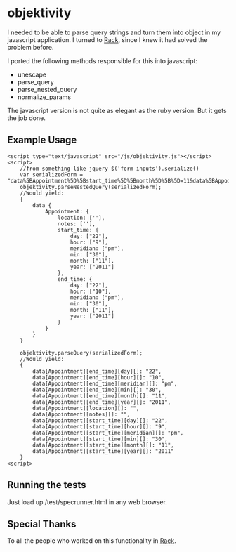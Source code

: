 objektivity
===========
I needed to be able to parse query strings and turn them into object in my javascript application.
I turned to [Rack](https://github.com/chneukirchen/rack/blob/master/lib/rack/utils.rb), since I knew it had solved the problem before.

I ported the following methods responsible for this into javascript:
* unescape
* parse_query
* parse_nested_query
* normalize_params

The javascript version is not quite as elegant as the ruby version. But it gets the job done.

Example Usage
--------------
```
<script type="text/javascript" src="/js/objektivity.js"></script>
<script>
	//from something like jquery $('form inputs').serialize()
	var serializedForm = "data%5BAppointment%5D%5Bstart_time%5D%5Bmonth%5D%5B%5D=11&data%5BAppointment%5D%5Bstart_time%5D%5Bday%5D%5B%5D=22&data%5BAppointment%5D%5Bstart_time%5D%5Byear%5D%5B%5D=2011&data%5BAppointment%5D%5Bstart_time%5D%5Bhour%5D%5B%5D=9&data%5BAppointment%5D%5Bstart_time%5D%5Bmin%5D%5B%5D=30&data%5BAppointment%5D%5Bstart_time%5D%5Bmeridian%5D%5B%5D=pm&data%5BAppointment%5D%5Bend_time%5D%5Bmonth%5D%5B%5D=11&data%5BAppointment%5D%5Bend_time%5D%5Bday%5D%5B%5D=22&data%5BAppointment%5D%5Bend_time%5D%5Byear%5D%5B%5D=2011&data%5BAppointment%5D%5Bend_time%5D%5Bhour%5D%5B%5D=10&data%5BAppointment%5D%5Bend_time%5D%5Bmin%5D%5B%5D=30&data%5BAppointment%5D%5Bend_time%5D%5Bmeridian%5D%5B%5D=pm&data%5BAppointment%5D%5Blocation%5D%5B%5D=&data%5BAppointment%5D%5Bnotes%5D%5B%5D=";
	objektivity.parseNestedQuery(serializedForm);
	//Would yield:
	{
		data {
			Appointment: {
				location: [''],
				notes: [''],
				start_time: {
					day: ["22"],
					hour: ["9"],
					meridian: ["pm"],
					min: ["30"],
					month: ["11"],
					year: ["2011"]
				},
				end_time: {
					day: ["22"],
					hour: ["10"],
					meridian: ["pm"],
					min: ["30"],
					month: ["11"],
					year: ["2011"]
				}
			}
		}
	}

	objektivity.parseQuery(serializedForm);
	//Would yield:
	{
		data[Appointment][end_time][day][]: "22",
		data[Appointment][end_time][hour][]: "10",
		data[Appointment][end_time][meridian][]: "pm",
		data[Appointment][end_time][min][]: "30",
		data[Appointment][end_time][month][]: "11",
		data[Appointment][end_time][year][]: "2011",
		data[Appointment][location][]: "",
		data[Appointment][notes][]: "",
		data[Appointment][start_time][day][]: "22",
		data[Appointment][start_time][hour][]: "9",
		data[Appointment][start_time][meridian][]: "pm",
		data[Appointment][start_time][min][]: "30",
		data[Appointment][start_time][month][]: "11",
		data[Appointment][start_time][year][]: "2011"
	}
<script>
```

Running the tests
------------------
Just load up /test/specrunner.html in any web browser.

Special Thanks
---------------
To all the people who worked on this functionality in [Rack](https://github.com/chneukirchen/rack).